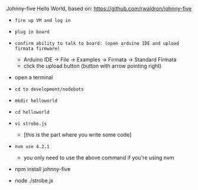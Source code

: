 Johnny-five Hello World, based on: https://github.com/rwaldron/johnny-five
* `fire up VM and log in`
* `plug in board`
* `confirm ability to talk to board: (open arduino IDE and upload firmata firmware)`
    * Arduino IDE -> File -> Examples -> Firmata -> Standard Firmata
    * click the upload button (button with arrow pointing right)

* open a terminal
* `cd to development/nodebots`
* `mkdir helloworld`
* `cd helloworld`
* `vi strobe.js`
    * [this is the part where you write some code]
* `nvm use 4.2.1`
    * you only need to use the above command if you're using nvm
*  npm install johnny-five
*  node ./strobe.js
